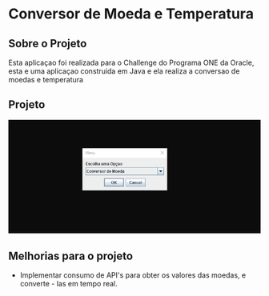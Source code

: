 # Conversor de Moeda e Temperatura

## Sobre o Projeto

Esta aplicaçao foi realizada para o Challenge do Programa ONE da Oracle, esta e uma aplicaçao construida em Java e ela realiza a conversao de moedas e temperatura

## Projeto

![Inicio da pagina](https://github.com/ViniciusDiasAmorim/ViniciusDiasAmorim/blob/main/src/conversorIlustracao/ConversorAnimacao.gif)


## Melhorias para o projeto

- Implementar consumo de API's para obter os valores das moedas, e converte - las em tempo real.
